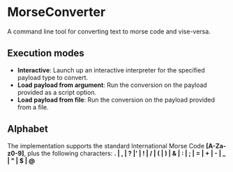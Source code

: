 # MorseConverter
A command line tool for converting text to morse code and vise-versa.

## Execution modes
* **Interactive**: Launch up an interactive interpreter for the specified payload type to convert.
* **Load payload from argument**: Run the conversion on the payload provided as a script option.
* **Load payload from file**: Run the conversion on the payload provided from a file.

## Alphabet
The implementation supports the standard International Morse Code **[A-Za-z0-9]**, plus the following characters: **. | , | ? |' | ! | / | ( | ) | & | : | ; | = | + | - | _ | " | $ | @** 
